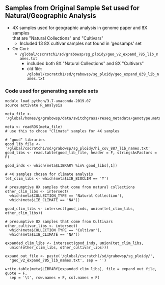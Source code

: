 ## Samples from Original Sample Set used for Natural/Geographic Analysis
* 4X samples used for geographic analysis in genome paper and 8X samples \
that are "Natural Collections" and "Cultivars"
  * Included 13 8X cultivar samples not found in 'geosamps' set
* On Cori:
  * `/global/cscratch1/sd/grabowsp/sg_ploidy/geo_v2_expand_785_lib_names.txt`
    * included both 8X "Natural Collections" and 8X "Cultivars"
    * old file: `/global/cscratch1/sd/grabowsp/sg_ploidy/geo_expand_839_lib_names.txt`
### Code used for generating sample sets
```
module load python/3.7-anaconda-2019.07
source activate R_analysis

meta_file <- '/global/homes/g/grabowsp/data/switchgrass/reseq_metadata/genotype.metadata.May2020.rds'

meta <- readRDS(meta_file)
# use this to chose "Climate" samples for 4X samples

# "good" libraries
good_lib_file <- '/global/cscratch1/sd/grabowsp/sg_ploidy/hi_cov_887_lib_names.txt'
good_libs <- read.table(good_lib_file, header = F, stringsAsFactors = F)

good_inds <- which(meta$LIBRARY %in% good_libs[,1])

# 4X samples chosen for climate analysis
tet_clim_libs <- which(meta$LIB_BIOCLIM == 'Y')

# presumptive 8X samples that come from natural collections
other_clim_libs <- intersect(
  which(meta$COLLECTION_TYPE == 'Natural Collection'),
  which(meta$LIB_CLIMATE == 'NA'))

good_clim_libs <- intersect(good_inds, union(tet_clim_libs, other_clim_libs))

# presumptive 8X samples that come from Cultivars
other_cultivar_libs <- intersect(
  which(meta$COLLECTION_TYPE == 'Cultivar'),
  which(meta$LIB_CLIMATE == 'NA'))

expanded_clim_libs <- intersect(good_inds, union(tet_clim_libs,
  union(other_clim_libs, other_cultivar_libs)))

expand_out_file <- paste('/global/cscratch1/sd/grabowsp/sg_ploidy/',
  'geo_v2_expand_785_lib_names.txt', sep = '')

write.table(meta$LIBRARY[expanded_clim_libs], file = expand_out_file, quote = F,
  sep = '\t', row.names = F, col.names = F)
```
